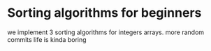 # Sorting algorithms for beginners
we implement 3 sorting algorithms for integers arrays.
more random commits
life is kinda boring

